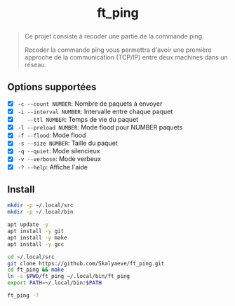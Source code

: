 # <p align="center">ft_ping</p>

> Ce projet consiste à recoder une partie de la commande ping.
>
> Recoder la commande ping vous permettra d'avoir une première approche de la communication (TCP/IP) entre deux machines dans un réseau.

## Options supportées

- [x] `-c --count NUMBER`: Nombre de paquets à envoyer
- [x] `-i --interval NUMBER`: Intervalle entre chaque paquet
- [x] `   --ttl NUMBER`: Temps de vie du paquet
- [x] `-l --preload NUMBER`: Mode flood pour NUMBER paquets
- [x] `-f --flood`: Mode flood
- [x] `-s --size NUMBER`: Taille du paquet
- [x] `-q --quiet`: Mode silencieux
- [x] `-v --verbose`: Mode verbeux
- [x] `-? --help`: Affiche l'aide

## Install

```bash
mkdir -p ~/.local/src
mkdir -p ~/.local/bin

apt update -y
apt install -y git
apt install -y make
apt install -y gcc
```

```bash
cd ~/.local/src
git clone https://github.com/Skalyaeve/ft_ping.git
cd ft_ping && make
ln -s $PWD/ft_ping ~/.local/bin/ft_ping
export PATH=~/.local/bin:$PATH

ft_ping -?
```
